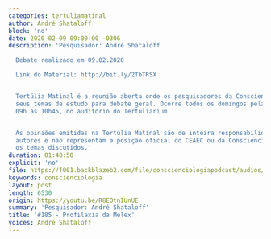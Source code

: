```yaml
---
categories: tertuliamatinal
author: André Shataloff
block: 'no'
date: 2020-02-09 09:00:00 -0306
description: 'Pesquisador: André Shataloff

  Debate realizado em 09.02.2020

  Link do Material: http://bit.ly/2TbTRSX


  Tertúlia Matinal é a reunião aberta onde os pesquisadores da Conscienciologia apresentam
  seus temas de estudo para debate geral. Ocorre todos os domingos pela manhã, das
  09h às 10h45, no auditório do Tertuliarium.


  As opiniões emitidas na Tertúlia Matinal são de inteira responsabilidade de seus
  autores e não representam a posição oficial do CEAEC ou da Conscienciologia sobre
  os temas discutidos.'
duration: 01:48:50
explicit: 'no'
file: https://f001.backblazeb2.com/file/conscienciologiapodcast/audios/R8EOtnIUnUE.m4a
keywords: conscienciologia
layout: post
length: 6530
origin: https://youtu.be/R8EOtnIUnUE
summary: 'Pesquisador: André Shataloff'
title: '#185 - Profilaxia da Melex'
voices: André Shataloff
---
```

